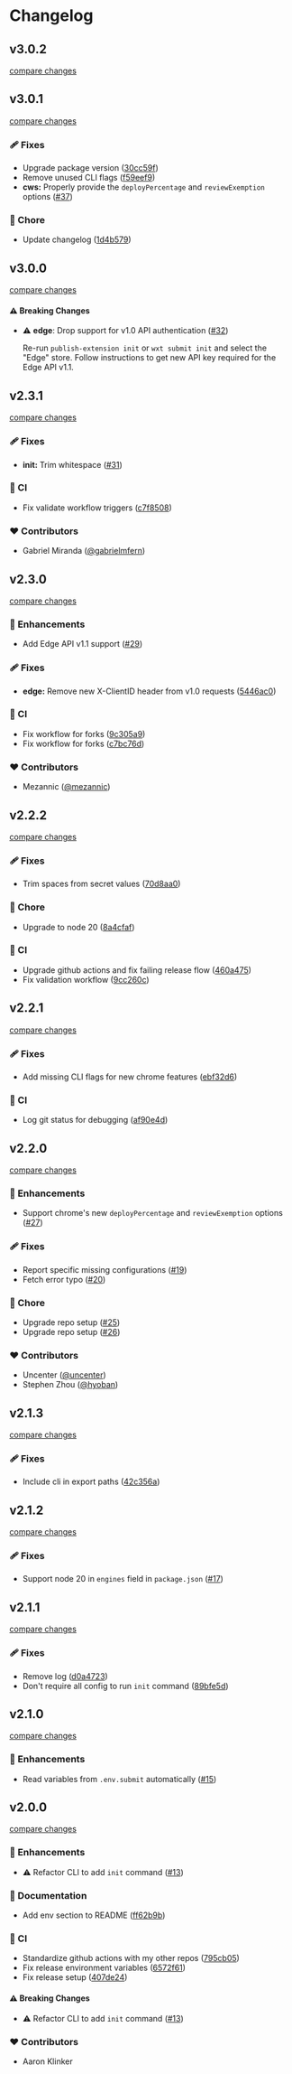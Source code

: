 # Changelog

## v3.0.2

[compare changes](https://github.com/aklinker1/publish-browser-extension/compare/v3.0.1...v3.0.2)

## v3.0.1

[compare changes](https://github.com/aklinker1/publish-browser-extension/compare/v3.0.0...v3.0.1)

### 🩹 Fixes

- Upgrade package version ([30cc59f](https://github.com/aklinker1/publish-browser-extension/commit/30cc59f))
- Remove unused CLI flags ([f59eef9](https://github.com/aklinker1/publish-browser-extension/commit/f59eef9))
- **cws:** Properly provide the `deployPercentage` and `reviewExemption` options ([#37](https://github.com/aklinker1/publish-browser-extension/pull/37))

### 🏡 Chore

- Update changelog ([1d4b579](https://github.com/aklinker1/publish-browser-extension/commit/1d4b579))

## v3.0.0

[compare changes](https://github.com/aklinker1/publish-browser-extension/compare/v2.3.0...v3.0.0)

#### ⚠️ Breaking Changes

- ⚠️ **edge**: Drop support for v1.0 API authentication ([#32](https://github.com/aklinker1/publish-browser-extension/pull/32))

  Re-run `publish-extension init` or `wxt submit init` and select the "Edge" store. Follow instructions to get new API key required for the Edge API v1.1.

## v2.3.1

[compare changes](https://github.com/aklinker1/publish-browser-extension/compare/v2.3.0...v2.3.1)

### 🩹 Fixes

- **init:** Trim whitespace ([#31](https://github.com/aklinker1/publish-browser-extension/pull/31))

### 🤖 CI

- Fix validate workflow triggers ([c7f8508](https://github.com/aklinker1/publish-browser-extension/commit/c7f8508))

### ❤️ Contributors

- Gabriel Miranda ([@gabrielmfern](http://github.com/gabrielmfern))

## v2.3.0

[compare changes](https://github.com/aklinker1/publish-browser-extension/compare/v2.2.2...v2.3.0)

### 🚀 Enhancements

- Add Edge API v1.1 support ([#29](https://github.com/aklinker1/publish-browser-extension/pull/29))

### 🩹 Fixes

- **edge:** Remove new X-ClientID header from v1.0 requests ([5446ac0](https://github.com/aklinker1/publish-browser-extension/commit/5446ac0))

### 🤖 CI

- Fix workflow for forks ([9c305a9](https://github.com/aklinker1/publish-browser-extension/commit/9c305a9))
- Fix workflow for forks ([c7bc76d](https://github.com/aklinker1/publish-browser-extension/commit/c7bc76d))

### ❤️ Contributors

- Mezannic ([@mezannic](http://github.com/mezannic))

## v2.2.2

[compare changes](https://github.com/aklinker1/publish-browser-extension/compare/v2.2.1...v2.2.2)

### 🩹 Fixes

- Trim spaces from secret values ([70d8aa0](https://github.com/aklinker1/publish-browser-extension/commit/70d8aa0))

### 🏡 Chore

- Upgrade to node 20 ([8a4cfaf](https://github.com/aklinker1/publish-browser-extension/commit/8a4cfaf))

### 🤖 CI

- Upgrade github actions and fix failing release flow ([460a475](https://github.com/aklinker1/publish-browser-extension/commit/460a475))
- Fix validation workflow ([9cc260c](https://github.com/aklinker1/publish-browser-extension/commit/9cc260c))

## v2.2.1

[compare changes](https://github.com/aklinker1/publish-browser-extension/compare/v2.2.0...v2.2.1)

### 🩹 Fixes

- Add missing CLI flags for new chrome features ([ebf32d6](https://github.com/aklinker1/publish-browser-extension/commit/ebf32d6))

### 🤖 CI

- Log git status for debugging ([af90e4d](https://github.com/aklinker1/publish-browser-extension/commit/af90e4d))

## v2.2.0

[compare changes](https://github.com/aklinker1/publish-browser-extension/compare/v2.1.3...v2.2.0)

### 🚀 Enhancements

- Support chrome's new `deployPercentage` and `reviewExemption` options ([#27](https://github.com/aklinker1/publish-browser-extension/pull/27))

### 🩹 Fixes

- Report specific missing configurations ([#19](https://github.com/aklinker1/publish-browser-extension/pull/19))
- Fetch error typo ([#20](https://github.com/aklinker1/publish-browser-extension/pull/20))

### 🏡 Chore

- Upgrade repo setup ([#25](https://github.com/aklinker1/publish-browser-extension/pull/25))
- Upgrade repo setup ([#26](https://github.com/aklinker1/publish-browser-extension/pull/26))

### ❤️ Contributors

- Uncenter ([@uncenter](http://github.com/uncenter))
- Stephen Zhou ([@hyoban](http://github.com/hyoban))

## v2.1.3

[compare changes](https://github.com/aklinker1/publish-browser-extension/compare/v2.1.2...v2.1.3)

### 🩹 Fixes

- Include cli in export paths ([42c356a](https://github.com/aklinker1/publish-browser-extension/commit/42c356a))

## v2.1.2

[compare changes](https://github.com/aklinker1/publish-browser-extension/compare/v2.1.1...v2.1.2)

### 🩹 Fixes

- Support node 20 in `engines` field in `package.json` ([#17](https://github.com/aklinker1/publish-browser-extension/pull/17))

## v2.1.1

[compare changes](https://github.com/aklinker1/publish-browser-extension/compare/v2.1.0...v2.1.1)

### 🩹 Fixes

- Remove log ([d0a4723](https://github.com/aklinker1/publish-browser-extension/commit/d0a4723))
- Don't require all config to run `init` command ([89bfe5d](https://github.com/aklinker1/publish-browser-extension/commit/89bfe5d))

## v2.1.0

[compare changes](https://github.com/aklinker1/publish-browser-extension/compare/v2.0.0...v2.1.0)

### 🚀 Enhancements

- Read variables from `.env.submit` automatically ([#15](https://github.com/aklinker1/publish-browser-extension/pull/15))

## v2.0.0

[compare changes](https://github.com/aklinker1/publish-browser-extension/compare/v1.4.1...v2.0.0)

### 🚀 Enhancements

- ⚠️ Refactor CLI to add `init` command ([#13](https://github.com/aklinker1/publish-browser-extension/pull/13))

### 📖 Documentation

- Add env section to README ([ff62b9b](https://github.com/aklinker1/publish-browser-extension/commit/ff62b9b))

### 🤖 CI

- Standardize github actions with my other repos ([795cb05](https://github.com/aklinker1/publish-browser-extension/commit/795cb05))
- Fix release environment variables ([6572f61](https://github.com/aklinker1/publish-browser-extension/commit/6572f61))
- Fix release setup ([407de24](https://github.com/aklinker1/publish-browser-extension/commit/407de24))

#### ⚠️ Breaking Changes

- ⚠️ Refactor CLI to add `init` command ([#13](https://github.com/aklinker1/publish-browser-extension/pull/13))

### ❤️ Contributors

- Aaron Klinker
